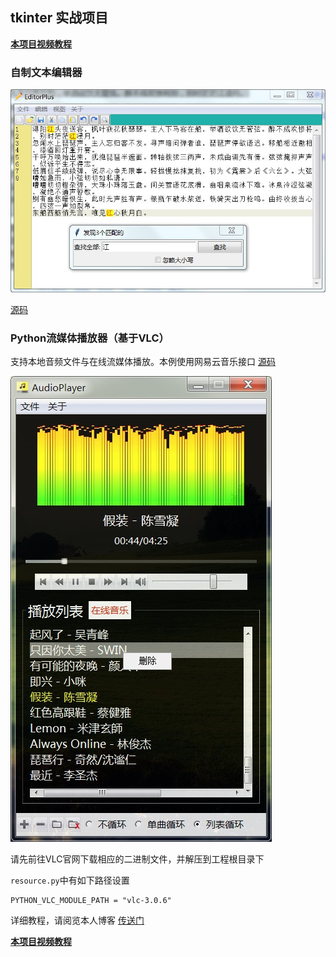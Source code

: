 ## tkinter 实战项目

[**本项目视频教程**](https://study.163.com/course/courseMain.htm?courseId=1209232809&share=2&shareId=480000001855430)

### 自制文本编辑器

![Editor](https://github.com/arcticfox1919/ImageHosting/blob/master/Snipaste_2019-04-18_21-30-18.jpg?raw=true)

 [源码](https://github.com/arcticfox1919/tkinter-practice/tree/master/editor)


### Python流媒体播放器（基于VLC）

支持本地音频文件与在线流媒体播放。本例使用网易云音乐接口 [源码](https://github.com/arcticfox1919/tkinter-practice/tree/master/audio_player)

![player](https://github.com/arcticfox1919/ImageHosting/blob/master/Snipaste_2019-04-26_22-36-07.jpg?raw=true)

请先前往VLC官网下载相应的二进制文件，并解压到工程根目录下

`resource.py`中有如下路径设置

```
PYTHON_VLC_MODULE_PATH = "vlc-3.0.6"
```

详细教程，请阅览本人博客 [传送门](https://blog.csdn.net/yingshukun/article/details/89527561)

[**本项目视频教程**](https://study.163.com/course/courseMain.htm?courseId=1209232809&share=2&shareId=480000001855430)
